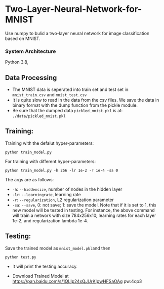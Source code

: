 # Two-Layer-Neural-Network-for-MNIST
Use numpy to bulid a two-layer neural network for image classification based on MNIST.

### System Architecture 
Python 3.8, 

## Data Processing
* The MNIST data is seperated into train set and test set in `mnist_train.csv` and `mnist_test.csv`
* It is quite slow to read in the data from the csv files. We save the data in binary format with the dump function from the pickle module.
* Be sure that the dumped data `pickled_mnist.pkl` is at:
`./data/pickled_mnist.pkl`


## Training:
Training with the defalut hyper-parameters:

`python train_model.py`

For training with different hyper-parameters:

`python train_model.py -h 256 -lr 1e-2 -r 1e-4 -sa 0`

The args are as follows:
* `-h`:  `--hiddensize`, number of nodes in the hidden layer
* `-lr`:  `--learningrate`, learning rate 
* `-r`: `--regularization`, L2 regularization parameter 
* `-sa`: `--save`, 0: not save; 1: save the model. Note that if it is set to 1, this new model will be tested in testing.
For instance, the above command will train a network with size 784x256x10, learning rates for each layer 1e-2,  and regularization lambda 1e-4.



## Testing:
Save the trained model as `mnist_model.pkl`and then

`python test.py `

* It will print the testing accuracy. 

* Download Trained Model at https://pan.baidu.com/s/1QLIp24xQJUrKIpwHFSaOAg pw:4qo3
